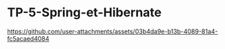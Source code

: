 # TP-5-Spring-et-Hibernate
https://github.com/user-attachments/assets/03b4da9e-b13b-4089-81a4-fc5acaed4084
